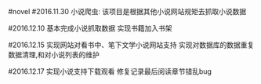 #novel
#2016.11.30
小说爬虫:
该项目是根据其他小说网站规矩去抓取小说数据

#2016.12.10
基本完成小说抓取数据
实现书籍加入书架

#2016.12.15
实现网站对看书中、笔下文学小说网站支持
实现对数据库的数据重复数据清理,和对小说列表的维护

#2016.12.17
实现小说支持下载观看
修复记录最后阅读章节错乱bug
